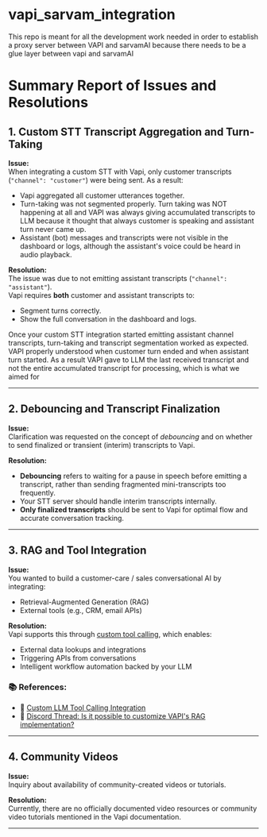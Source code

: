 # vapi_sarvam_integration
This repo is meant for all the development work needed in order to establish a proxy server between VAPI and sarvamAI because there needs to be a glue layer between vapi and sarvamAI

# Summary Report of Issues and Resolutions

## 1. Custom STT Transcript Aggregation and Turn-Taking

**Issue:**  
When integrating a custom STT with Vapi, only customer transcripts (`"channel": "customer"`) were being sent. As a result:

- Vapi aggregated all customer utterances together.
- Turn-taking was not segmented properly. Turn taking was NOT happening at all and VAPI was always giving accumulated transcripts to LLM 
because it thought that always customer is speaking and assistant turn never came up.
- Assistant (bot) messages and transcripts were not visible in the dashboard or logs, although the assistant's voice could be heard in audio playback.

**Resolution:**  
The issue was due to not emitting assistant transcripts (`"channel": "assistant"`).  
Vapi requires **both** customer and assistant transcripts to:

- Segment turns correctly.
- Show the full conversation in the dashboard and logs.

Once your custom STT integration started emitting assistant channel transcripts, turn-taking and transcript segmentation worked as expected.
VAPI properly understood when customer turn ended and when assistant turn started. As a result VAPI gave to LLM the last received transcript and not the entire accumulated transcript for processing, which is what we aimed for

---

## 2. Debouncing and Transcript Finalization

**Issue:**  
Clarification was requested on the concept of *debouncing* and on whether to send finalized or transient (interim) transcripts to Vapi.

**Resolution:**  
- **Debouncing** refers to waiting for a pause in speech before emitting a transcript, rather than sending fragmented mini-transcripts too frequently.
- Your STT server should handle interim transcripts internally.
- **Only finalized transcripts** should be sent to Vapi for optimal flow and accurate conversation tracking.

---

## 3. RAG and Tool Integration

**Issue:**  
You wanted to build a customer-care / sales conversational AI by integrating:

- Retrieval-Augmented Generation (RAG)
- External tools (e.g., CRM, email APIs)

**Resolution:**  
Vapi supports this through [custom tool calling](https://docs.vapi.ai/customization/tool-calling-integration), which enables:

- External data lookups and integrations
- Triggering APIs from conversations
- Intelligent workflow automation backed by your LLM

### 📚 References:

- 📘 [Custom LLM Tool Calling Integration](https://docs.vapi.ai/customization/tool-calling-integration)
- 📢 [Discord Thread: Is it possible to customize VAPI's RAG implementation?](https://discord.com/channels/1211482211119796234/1257668792037675029)

---

## 4. Community Videos

**Issue:**  
Inquiry about availability of community-created videos or tutorials.

**Resolution:**  
Currently, there are no officially documented video resources or community video tutorials mentioned in the Vapi documentation.

---
